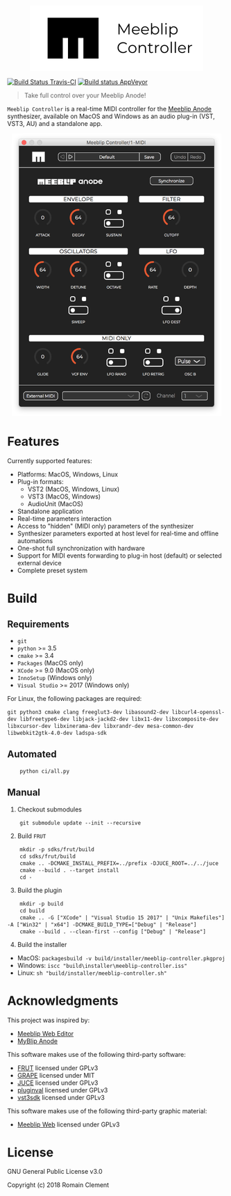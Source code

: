 <p align="center">
  <img src="ext/meeblip-controller-banner.png" height="150" title="Meeblip Controller Banner">
</p>

[![Build Status Travis-CI](https://travis-ci.org/rclement/meeblip-controller.svg)](https://travis-ci.org/rclement/meeblip-controller)
[![Build status AppVeyor](https://ci.appveyor.com/api/projects/status/ub29w4jlrih593ox?svg=true)](https://ci.appveyor.com/project/rclement/meeblip-controller)

> Take full control over your Meeblip Anode!

`Meeblip Controller` is a real-time MIDI controller for the [Meeblip Anode](https://meeblip.com/products/meeblip-anode-synth) synthesizer,
available on MacOS and Windows as an audio plug-in (VST, VST3, AU) and a standalone app.

<p align="center">
  <img src="ext/meeblip-controller-screenshot.png" height="650" title="Meeblip Controller Screenshot">
</p>


# Features

Currently supported features:

- Platforms: MacOS, Windows, Linux
- Plug-in formats:
    - VST2 (MacOS, Windows, Linux)
    - VST3 (MacOS, Windows)
    - AudioUnit (MacOS)
- Standalone application
- Real-time parameters interaction
- Access to "hidden" (MIDI only) parameters of the synthesizer
- Synthesizer parameters exported at host level for real-time and offline automations
- One-shot full synchronization with hardware
- Support for MIDI events forwarding to plug-in host (default) or selected external device
- Complete preset system


# Build

## Requirements

- `git`
- `python` >= 3.5
- `cmake` >= 3.4
- `Packages` (MacOS only)
- `XCode` >= 9.0 (MacOS only)
- `InnoSetup` (Windows only)
- `Visual Studio` >= 2017 (Windows only)

For Linux, the following packages are required:

```
git python3 cmake clang freeglut3-dev libasound2-dev libcurl4-openssl-dev libfreetype6-dev libjack-jackd2-dev libx11-dev libxcomposite-dev libxcursor-dev libxinerama-dev libxrandr-dev mesa-common-dev libwebkit2gtk-4.0-dev ladspa-sdk
```

## Automated

```
    python ci/all.py
```

## Manual

1. Checkout submodules

```
    git submodule update --init --recursive
```

2. Build `FRUT`

```
    mkdir -p sdks/frut/build
    cd sdks/frut/build
    cmake .. -DCMAKE_INSTALL_PREFIX=../prefix -DJUCE_ROOT=../../juce
    cmake --build . --target install
    cd -
```

3. Build the plugin

```
    mkdir -p build
    cd build
    cmake .. -G ["XCode" | "Visual Studio 15 2017" | "Unix Makefiles"] -A ["Win32" | "x64"] -DCMAKE_BUILD_TYPE=["Debug" | "Release"]
    cmake --build . --clean-first --config ["Debug" | "Release"]
```

4. Build the installer

- MacOS: `packagesbuild -v build/installer/meeblip-controller.pkgproj`
- Windows: `iscc "build\installer\meeblip-controller.iss"`
- Linux: `sh "build/installer/meeblip-controller.sh"`


# Acknowledgments

This project was inspired by:

- [Meeblip Web Editor](https://editor.meeblip.com)
- [MyBlip Anode](http://www.dr-midik.fr/site/index.php?post/ticket_MyBlip-anode_2014-04-28)

This software makes use of the following third-party software:

- [FRUT](https://github.com/McMartin/FRUT) licensed under GPLv3
- [GRAPE](https://github.com/rclement/grape) licensed under MIT
- [JUCE](https://github.com/WeAreROLI/JUCE) licensed under GPLv3
- [pluginval](https://github.com/Tracktion/pluginval) licensed under GPLv3
- [vst3sdk](https://github.com/steinbergmedia/vst3sdk) licensed under GPLv3

This software makes use of the following third-party graphic material:

- [Meeblip Web](https://github.com/MeeBlip/meeblip-web) licensed under GPLv3


# License

GNU General Public License v3.0

Copyright (c) 2018 Romain Clement


